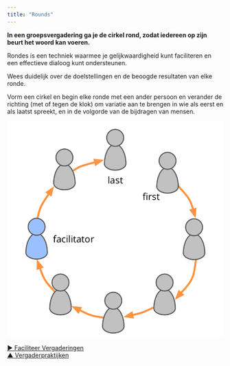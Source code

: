 ```yaml
---
title: "Rounds"
---
```



**In een groepsvergadering ga je de cirkel rond, zodat iedereen op zijn beurt het woord kan voeren.**

Rondes is een techniek waarmee je gelijkwaardigheid kunt faciliteren en een effectieve dialoog kunt ondersteunen.

Wees duidelijk over de doelstellingen en de beoogde resultaten van elke ronde.

Vorm een cirkel en begin elke ronde met een ander persoon en verander de richting (met of tegen de klok) om variatie aan te brengen in wie als eerst en als laatst spreekt, en in de volgorde van de bijdragen van mensen.

![Rounds](img/circle/rounds.png)

[&#9654; Faciliteer Vergaderingen](facilitate-meetings.html)<br/>[&#9650; Vergaderpraktijken](meeting-practices.html)

